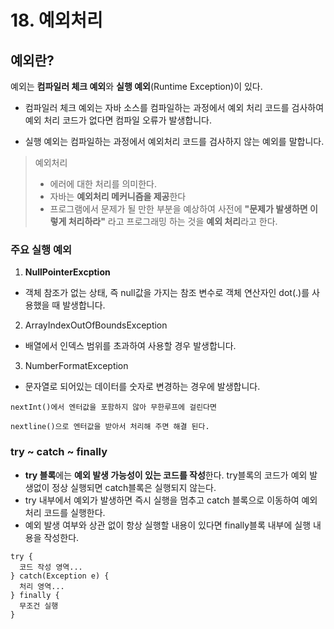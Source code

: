 # 18. 예외처리

## 예외란?

예외는 **컴파일러 체크 예외**와 **실행 예외**(Runtime Exception)이 있다.

- 컴파일러 체크 예외는 자바 소스를 컴파일하는 과정에서 예외 처리 코드를 검사하여 예외 처리 코드가 없다면 컴파일 오류가 발생합니다.

- 실행 예외는 컴파일하는 과정에서 예외처리 코드를 검사하지 않는 예외를 말합니다.

> 예외처리
>
> - 에러에 대한 처리를 의미한다.
> - 자바는 **예외처리 메커니즘을 제공**한다
> - 프로그램에서 문제가 될 만한 부분을 예상하여 사전에 **"문제가 발생하면 이렇게 처리하라"** 라고 프로그래밍 하는 것을 **예외 처리**라고 한다.

### 주요 실행 예외

1. **NullPointerExcption**

- 객체 참조가 없는 상태, 즉 null값을 가지는 참조 변수로 객체 연산자인 dot(.)를 사용했을 때 발생합니다.

2. ArrayIndexOutOfBoundsException

- 배열에서 인덱스 범위를 초과하여 사용할 경우 발생합니다.

3. NumberFormatException

- 문자열로 되어있는 데이터를 숫자로 변경하는 경우에 발생합니다.

```
nextInt()에서 엔터값을 포함하지 않아 무한루프에 걸린다면

nextline()으로 엔터값을 받아서 처리해 주면 해결 된다.
```

### try ~ catch ~ finally

- **try 블록**에는 **예외 발생 가능성이 있는 코드를 작성**한다. try블록의 코드가 예외 발생없이 정상 실행되면 catch블록은 실행되지 않는다.
- try 내부에서 예외가 발생하면 즉시 실행을 멈추고 catch 블록으로 이동하여 예외 처리 코드를 실행한다.
- 예외 발생 여부와 상관 없이 항상 실행할 내용이 있다면 finally블록 내부에 실행 내용을 작성한다.

```
try {
  코드 작성 영역...
} catch(Exception e) {
  처리 영역...
} finally {
  무조건 실행
}
```
